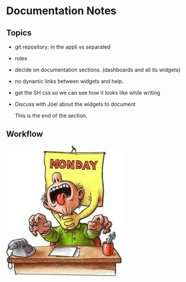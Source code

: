 # Documentation Notes

## Topics

* git repository: in the appli vs separated
* roles
* decide on documentation sections. (dashboards and all its widgets)
* no dynamic links between widgets and help.
* get the SH css so we can see how it looks like while writing
* Discuss with Joel about the widgets to document

	This is the end of the section.

## Workflow

![](../public/monday-killer1.jpg)